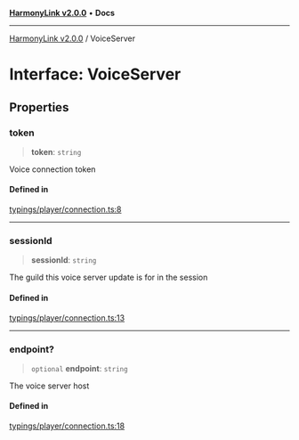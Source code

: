 [**HarmonyLink v2.0.0**](../README.md) • **Docs**

***

[HarmonyLink v2.0.0](../globals.md) / VoiceServer

# Interface: VoiceServer

## Properties

### token

> **token**: `string`

Voice connection token

#### Defined in

[typings/player/connection.ts:8](https://github.com/Joniii11/HarmonyLink/blob/master/src/typings/player/connection.ts#L8)

***

### sessionId

> **sessionId**: `string`

The guild this voice server update is for in the session

#### Defined in

[typings/player/connection.ts:13](https://github.com/Joniii11/HarmonyLink/blob/master/src/typings/player/connection.ts#L13)

***

### endpoint?

> `optional` **endpoint**: `string`

The voice server host

#### Defined in

[typings/player/connection.ts:18](https://github.com/Joniii11/HarmonyLink/blob/master/src/typings/player/connection.ts#L18)
